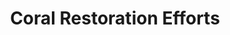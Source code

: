 ---
title: Coral Restoration Efforts
thumbnail: preview-coral.png
alt_text: Coral Restoration Project
description: Collaborative infographic &amp; 3D-Modeling multimedia story on coral restoration
goto: http://nicnosis.github.io/coral/
---
